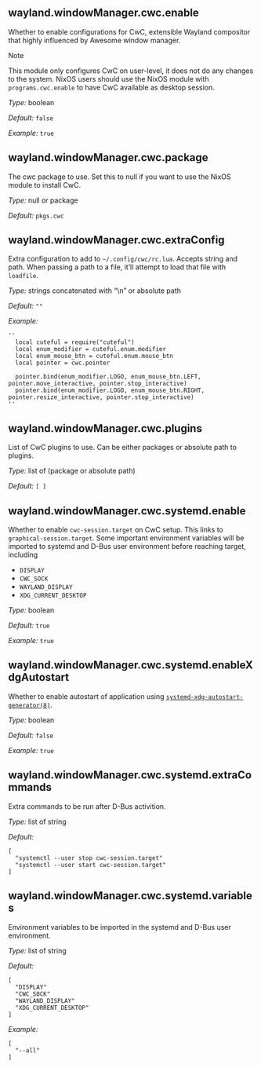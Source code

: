 ## wayland\.windowManager\.cwc\.enable

Whether to enable configurations for CwC, extensible Wayland compositor
that highly influenced by Awesome window manager\.

> [!Note]
> This module only configures CwC on user-level, it does not do any changes to the system\.
> NixOS users should use the NixOS module with ` programs.cwc.enable `
> to have CwC available as desktop session\.



*Type:*
boolean



*Default:*
` false `



*Example:*
` true `



## wayland\.windowManager\.cwc\.package



The cwc package to use\. Set this to null if you want to use the NixOS module to install CwC\.



*Type:*
null or package



*Default:*
` pkgs.cwc `



## wayland\.windowManager\.cwc\.extraConfig



Extra configuration to add to ` ~/.config/cwc/rc.lua `\. Accepts
string and path\. When passing a path to a file, it’ll attempt to
load that file with ` loadfile `\.



*Type:*
strings concatenated with “\\n” or absolute path



*Default:*
` "" `



*Example:*

```
''
  local cuteful = require("cuteful")
  local enum_modifier = cuteful.enum.modifier
  local enum_mouse_btn = cuteful.enum.mouse_btn
  local pointer = cwc.pointer
  
  pointer.bind(enum_modifier.LOGO, enum_mouse_btn.LEFT, pointer.move_interactive, pointer.stop_interactive)
  pointer.bind(enum_modifier.LOGO, enum_mouse_btn.RIGHT, pointer.resize_interactive, pointer.stop_interactive)
''
```



## wayland\.windowManager\.cwc\.plugins



List of CwC plugins to use\. Can be either packages or
absolute path to plugins\.



*Type:*
list of (package or absolute path)



*Default:*
` [ ] `



## wayland\.windowManager\.cwc\.systemd\.enable



Whether to enable ` cwc-session.target ` on
CwC setup\. This links to ` graphical-session.target `\.
Some important environment variables will be imported to systemd
and D-Bus user environment before reaching target, including

 - ` DISPLAY `
 - ` CWC_SOCK `
 - ` WAYLAND_DISPLAY `
 - ` XDG_CURRENT_DESKTOP `



*Type:*
boolean



*Default:*
` true `



*Example:*
` true `



## wayland\.windowManager\.cwc\.systemd\.enableXdgAutostart



Whether to enable autostart of application using [` systemd-xdg-autostart-generator(8) `](https://www.freedesktop.org/software/systemd/man/systemd-xdg-autostart-generator.html)\.



*Type:*
boolean



*Default:*
` false `



*Example:*
` true `



## wayland\.windowManager\.cwc\.systemd\.extraCommands



Extra commands to be run after D-Bus activition\.



*Type:*
list of string



*Default:*

```
[
  "systemctl --user stop cwc-session.target"
  "systemctl --user start cwc-session.target"
]
```



## wayland\.windowManager\.cwc\.systemd\.variables



Environment variables to be imported in the systemd and
D-Bus user environment\.



*Type:*
list of string



*Default:*

```
[
  "DISPLAY"
  "CWC_SOCK"
  "WAYLAND_DISPLAY"
  "XDG_CURRENT_DESKTOP"
]
```



*Example:*

```
[
  "--all"
]
```


